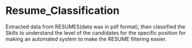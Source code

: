 # Resume_Classification

Extracted data from RESUMES(data was in pdf format), then classified the Skills to understand the level of the candidates for the specific position for making an automated system to make the RESUME filtering easier.
